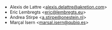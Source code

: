 - Alexis de Lattre \<<alexis.delattre@akretion.com>\>
- Eric Lembregts \<<eric@lembregts.eu>\>
- Andrea Stirpe \<<a.stirpe@onestein.nl>\>
- Marçal Isern \<<marsal.isern@qubiq.es>\>
